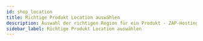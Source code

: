 ```yaml
---
id: shop_location
title: Richtige Produkt Location auswählen
description: Auswahl der richtigen Region für ein Produkt - ZAP-Hosting.com Dokumentationen
sidebar_label: Richtige Produkt Location auswählen
---
```


